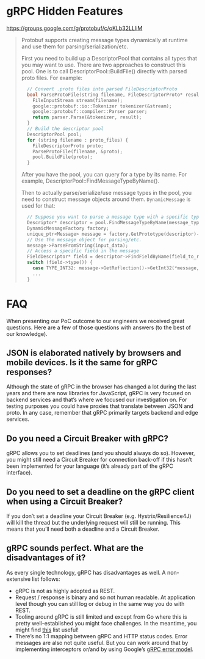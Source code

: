 # gRPC Hidden Features

https://groups.google.com/g/protobuf/c/oKLb32LLIiM

> Protobuf supports creating message types dynamically at runtime and use them for parsing/serialization/etc.
> 
> First you need to build up a DescriptorPool that contains all types that you may want to use. There are two approaches to construct this pool. One is to call DescriptorPool::BuildFile() directly with parsed proto files. For example:
> ```c++
>   // Convert .proto files into parsed FileDescriptorProto
>   bool ParseProtoFile(string filename, FileDescriptorProto* result) {
>     FileInputStream stream(filename);
>     google::protobuf::io::Tokenizer tokenizer(&stream);
>     google::protobuf::compiler::Parser parser;
>     return parser.Parse(&tokenizer, result);
>   }
>   // Build the descriptor pool
>   DescriptorPool pool;
>   for (string filename : proto_files) {
>     FileDescriptorProto proto;
>     ParseProtoFile(filename, &proto);
>     pool.BuildFile(proto);
>   }
> ```
> 
> After you have the pool, you can query for a type by its name. For example, DescriptorPool::FindMessageTypeByName().
> 
> Then to actually parse/serialize/use message types in the pool, you need to construct message objects around them. `DynamicMessage` is used for that:
> ```c++
>   // Suppose you want to parse a message type with a specific type name.
>   Descriptor* descriptor = pool.FindMessageTypeByName(message_type_to_parse);
>   DynamicMessageFactory factory;
>   unique_ptr<Message> message = factory.GetPrototype(descriptor)->New();
>   // Use the message object for parsing/etc.
>   message->ParseFromString(input_data);
>   // Access a specific field in the message
>   FieldDescriptor* field = descriptor->FindFieldByName(field_to_read);
>   switch (field->type()) {
>     case TYPE_INT32: message->GetReflection()->GetInt32(*message, field); break;
>     ...
>   }
> ```

# FAQ

When presenting our PoC outcome to our engineers we received great questions. Here are a few of those questions with answers (to the best of our knowledge).

## JSON is elaborated natively by browsers and mobile devices. Is it the same for gRPC responses?

Although the state of gRPC in the browser has changed a lot during the last years and there are now libraries for JavaScript, gRPC is very focused on backend services and that’s where we focused our investigation on. For testing purposes you could have proxies that translate between JSON and proto. In any case, remember that gRPC primarily targets backend and edge services.

## Do you need a Circuit Breaker with gRPC?

gRPC allows you to set deadlines (and you should always do so). However, you might still need a Circuit Breaker for connection back-off if this hasn’t been implemented for your language (it’s already part of the gRPC interface).

## Do you need to set a deadline on the gRPC client when using a Circuit Breaker?

If you don’t set a deadline your Circuit Breaker (e.g. Hystrix/Resilience4J) will kill the thread but the underlying request will still be running. This means that you’ll need both a deadline and a Circuit Breaker.

## gRPC sounds perfect. What are the disadvantages of it?

As every single technology, gRPC has disadvantages as well. A non-extensive list follows:

* gRPC is not as highly adopted as REST.
* Request / response is binary and so not human readable. At application level though you can still log or debug in the same way you do with REST.
* Tooling around gRPC is still limited and except from Go where this is pretty well-established you might face challenges. In the meantime, you might find [this](https://github.com/grpc-ecosystem/awesome-grpc) list useful!
* There’s no 1:1 mapping between gRPC and HTTP status codes. Error messages are also not quite useful. But you can work around that by implementing interceptors or/and by using Google’s [gRPC error model](https://grpc.io/docs/guides/error/).
